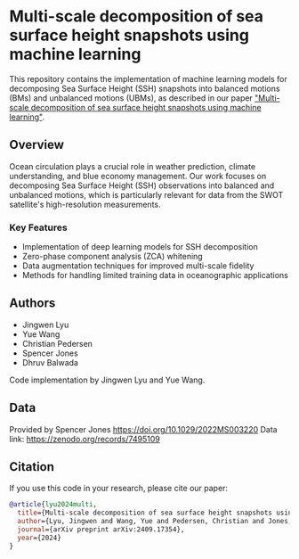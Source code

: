# Multi-scale decomposition of sea surface height snapshots using machine learning

This repository contains the implementation of machine learning models for decomposing Sea Surface Height (SSH) snapshots into balanced motions (BMs) and unbalanced motions (UBMs), as described in our paper ["Multi-scale decomposition of sea surface height snapshots using machine learning"](https://arxiv.org/abs/2409.17354).

## Overview

Ocean circulation plays a crucial role in weather prediction, climate understanding, and blue economy management. Our work focuses on decomposing Sea Surface Height (SSH) observations into balanced and unbalanced motions, which is particularly relevant for data from the SWOT satellite's high-resolution measurements.

### Key Features
- Implementation of deep learning models for SSH decomposition
- Zero-phase component analysis (ZCA) whitening
- Data augmentation techniques for improved multi-scale fidelity
- Methods for handling limited training data in oceanographic applications

## Authors
- Jingwen Lyu
- Yue Wang
- Christian Pedersen
- Spencer Jones
- Dhruv Balwada

Code implementation by Jingwen Lyu and Yue Wang.


## Data
Provided by Spencer Jones https://doi.org/10.1029/2022MS003220
Data link: https://zenodo.org/records/7495109

## Citation

If you use this code in your research, please cite our paper:

```bibtex
@article{lyu2024multi,
  title={Multi-scale decomposition of sea surface height snapshots using machine learning},
  author={Lyu, Jingwen and Wang, Yue and Pedersen, Christian and Jones, Spencer and Balwada, Dhruv},
  journal={arXiv preprint arXiv:2409.17354},
  year={2024}
}
```
